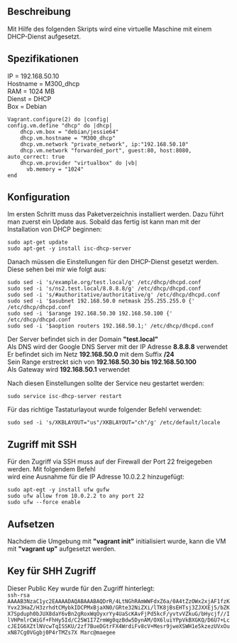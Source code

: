 ## Beschreibung
Mit Hilfe des folgenden Skripts wird eine virtuelle Maschine mit einem DHCP-Dienst aufgesetzt.

## Spezifikationen
IP = 192.168.50.10  
Hostname = M300_dhcp  
RAM = 1024 MB  
Dienst = DHCP  
Box = Debian  
```
Vagrant.configure(2) do |config|
config.vm.define "dhcp" do |dhcp|
    dhcp.vm.box = "debian/jessie64"
    dhcp.vm.hostname = "M300_dhcp"
    dhcp.vm.network "private_network", ip:"192.168.50.10" 
	dhcp.vm.network "forwarded_port", guest:80, host:8080, auto_correct: true
	dhcp.vm.provider "virtualbox" do |vb|
	  vb.memory = "1024"    
end
```
## Konfiguration
Im ersten Schritt muss das Paketverzeichnis installiert werden. Dazu führt man zuerst ein Update aus. Sobald das fertig ist kann man mit der Installation von DHCP beginnen:
```
sudo apt-get update
sudo apt-get -y install isc-dhcp-server
```
Danach müssen die Einstellungen für den DHCP-Dienst gesetzt werden. Diese sehen bei mir wie folgt aus:
```
sudo sed -i 's/example.org/test.local/g' /etc/dhcp/dhcpd.conf
sudo sed -i 's/ns2.test.local/8.8.8.8/g' /etc/dhcp/dhcpd.conf
sudo sed -i 's/#authoritative/authoritative/g' /etc/dhcp/dhcpd.conf
sudo sed -i '$asubnet 192.168.50.0 netmask 255.255.255.0 {' /etc/dhcp/dhcpd.conf
sudo sed -i '$arange 192.168.50.30 192.168.50.100 {' /etc/dhcp/dhcpd.conf
sudo sed -i '$aoption routers 192.168.50.1;' /etc/dhcp/dhcpd.conf
```
Der Server befindet sich in der Domain **"test.local"**  
Als DNS wird der Google DNS Server mit der IP Adresse **8.8.8.8** verwendet  
Er befindet sich im Netz **192.168.50.0** mit dem Suffix **/24**  
Sein Range erstreckt sich von **192.168.50.30 bis 192.168.50.100**  
Als Gateway wird **192.168.50.1** verwendet  
  
Nach diesen Einstellungen sollte der Service neu gestartet werden:
```
sudo service isc-dhcp-server restart
```
Für das richtige Tastaturlayout wurde folgender Befehl verwendet:
```
sudo sed -i 's/XKBLAYOUT="us"/XKBLAYOUT="ch"/g' /etc/default/locale
```
## Zugriff mit SSH
Für den Zugriff via SSH muss auf der Firewall der Port 22 freigegeben werden. Mit folgendem Befehl  
wird eine Ausnahme für die IP Adresse 10.0.2.2 hinzugefügt:
```
sudo apt-egt -y install ufw gufw
sudo ufw allow from 10.0.2.2 to any port 22
sudo ufw --force enable
```
## Aufsetzen
Nachdem die Umgebung mit **"vagrant init"** initialisiert wurde, kann die VM mit **"vagrant up"** aufgesetzt werden.

## Key für SHH Zugriff
Dieser Public Key wurde für den Zugriff hinterlegt:  
```ssh-rsa AAAAB3NzaC1yc2EAAAADAQABAAABAQDrR/4LtNGhRAmWWFdxZ6a/0A4tZzOWx2xjAF1fzKYvx23HaZ/H3zrhdtCMybkIDCPMxBjaXN0/GRte32NiZXi/lTK8jBsEHTsj3ZJXXEj5/bZKX7Spduph0bJUX8daY6vBn2gRoxWqOyxrYy4UaScKAvFjPd5kcF/yvtvVZkuG/bHycjf//IlVHPmlrCWiGf+FhHy5Id/C25W1I7ZrmWg0qzBdw5DynAM/OX6luiYPpVkBXGKQ/D6U7+LccJEIG6XZtlNVcwTqISSKU/2zf7BueDGtrFX4WrdiFv8cV+Mesr9jweXSWH1e5kzezUVxOuxN87Cg0VGgbj0P4rTMZs7X Marc@maegee```
